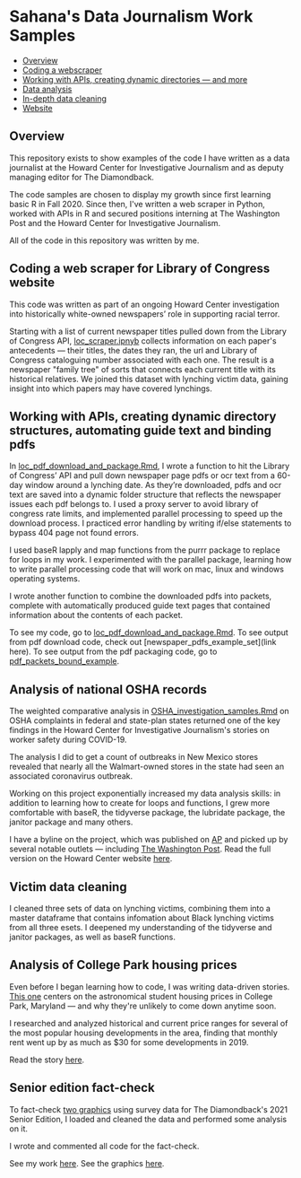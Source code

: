 # Sahana's Data Journalism Work Samples

* [Overview](https://github.com/sahanasjay/data_journalism_portfolio/tree/dev#overview)
* [Coding a webscraper](https://github.com/sahanasjay/data_journalism_portfolio/tree/dev#coding-a-web-scraper-for-library-of-congress-website)
* [Working with APIs, creating dynamic directories — and more](https://github.com/sahanasjay/data_journalism_portfolio/tree/dev#working-with-apis-creating-dynamic-directory-structures-automating-guide-text-and-binding-pdfs)
* [Data analysis](https://github.com/sahanasjay/data_journalism_portfolio/tree/dev#analysis-of-national-osha-records) 
* [In-depth data cleaning](https://github.com/sahanasjay/data_journalism_portfolio/tree/dev#victim-data-cleaning)
* [Website](link) 

## Overview

This repository exists to show examples of the code I have written as a data journalist at the Howard Center for Investigative Journalism and as deputy managing editor for The Diamondback.

The code samples are chosen to display my growth since first learning basic R in Fall 2020. Since then, I've written a web scraper in Python, worked with APIs in R and secured positions interning at The Washington Post and the Howard Center for Investigative Journalism.  

All of the code in this repository was written by me. 


## Coding a web scraper for Library of Congress website

This code was written as part of an ongoing Howard Center investigation into historically white-owned newspapers’ role in supporting racial terror.

Starting with a list of current newspaper titles pulled down from the Library of Congress API, [loc_scraper.ipnyb](https://github.com/sahanasjay/data_journalism_portfolio/blob/dev/loc_webscraper/loc_scraper_hana.ipynb) collects information on each paper's antecedents — their titles, the dates they ran, the url and Library of Congress cataloguing number associated with each one. The result is a newspaper "family tree" of sorts that connects each current title with its historical relatives.  We joined this dataset with lynching victim data, gaining insight into which papers may have covered lynchings.

## Working with APIs, creating dynamic directory structures, automating guide text and binding pdfs

In [loc_pdf_download_and_package.Rmd](), I wrote a function to hit the Library of Congress’ API and pull down newspaper page pdfs or ocr text from a 60-day window around a lynching date. As they’re downloaded, pdfs and ocr text are saved into a dynamic folder structure that reflects the newspaper issues each pdf belongs to. I used a proxy server to avoid library of congress rate limits, and implemented parallel processing to speed up the download process. I practiced error handling by writing if/else statements to bypass 404 page not found errors.

I used baseR lapply and map functions from the purrr package to replace for loops in my work. I experimented with the parallel package, learning how to write parallel processing code that will work on mac, linux and windows operating systems.   

I wrote another function to combine the downloaded pdfs into packets, complete with automatically produced guide text pages that contained information about the contents of each packet.  

To see my code, go to [loc_pdf_download_and_package.Rmd](link). To see output from pdf download code, check out [newspaper_pdfs_example_set](link here). To see output from the pdf packaging code, go to [pdf_packets_bound_example](link).

## Analysis of national OSHA records

The weighted comparative analysis in [OSHA_investigation_samples.Rmd](https://github.com/sahanasjay/data_journalism_portfolio/blob/main/howard_center_OSHA_investigation_examples/OSHA_investigation_samples.Rmd) on OSHA complaints in federal and state-plan states returned one of the key findings in the Howard Center for Investigative Journalism's stories on worker safety during COVID-19.

The analysis I did to get a count of outbreaks in New Mexico stores revealed that nearly all the Walmart-owned stores in the state had seen an associated coronavirus outbreak.

Working on this project  exponentially increased my data analysis skills: in addition to learning how to create for loops and functions, I grew more comfortable with baseR, the tidyverse package, the lubridate package, the janitor package and many others.

I have a byline on the project, which was published on [AP](https://apnews.com/article/coronavirus-pandemic-health-business-caf5e31d883a18deae6cd367a5ee8978) and picked up by several notable outlets — including [The Washington Post](https://www.washingtonpost.com/business/walmart-sales-soared-essential-workers-got-scant-protection/2021/05/12/a4fe5d6a-b33f-11eb-bc96-fdf55de43bef_story.html). Read the full version on the Howard Center website [here](https://cnsmaryland.org/2021/05/12/as-walmart-sales-soared-workers-got-scant-covid-19-protection-from-osha/).

## Victim data cleaning

I cleaned three sets of data on lynching victims, combining them into a master dataframe that contains infomation about Black lynching victims from all three esets. I deepened my understanding of the tidyverse and janitor  packages, as well as baseR functions.


## Analysis of College Park housing prices  

Even before I began learning how to code, I was writing data-driven stories. [This one](https://dbknews.com/2019/12/29/umd-college-park-student-housing-rent-prices-expensive-vacancy-commons-varsity-view/) centers on the astronomical student housing prices in College Park, Maryland — and why they're unlikely to come down anytime soon.

I researched and analyzed historical and current price ranges for several of the most popular housing developments in the area, finding that monthly rent went up by as much as $30 for some developments in 2019.

Read the story [here](https://dbknews.com/2019/12/29/umd-college-park-student-housing-rent-prices-expensive-vacancy-commons-varsity-view/).


## Senior edition fact-check

To fact-check [two graphics](https://dbknews.com/2021/04/27/senior-edition-looking-back-survey/) using survey data for The Diamondback's 2021 Senior Edition, I loaded and cleaned the data and performed some analysis on it.

I wrote and commented all code for the fact-check.

See my work [here](https://github.com/sahanasjay/data_journalism_portfolio/blob/main/senior_edition_data_fact_check/senior_edition_data.Rmd). See the graphics [here](https://dbknews.com/2021/04/27/senior-edition-looking-back-survey/).
